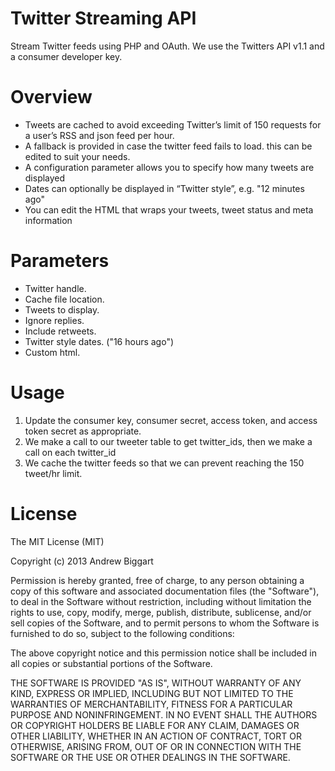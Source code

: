 Twitter Streaming API
========================

Stream Twitter feeds using PHP and OAuth.  We use the Twitters API v1.1 and a consumer developer key.

Overview
========================

- Tweets are cached to avoid exceeding Twitter’s limit of 150 requests for a user’s RSS and json feed per hour.
- A fallback is provided in case the twitter feed fails to load. this can be edited to suit your needs.
- A configuration parameter allows you to specify how many tweets are displayed
- Dates can optionally be displayed in “Twitter style”, e.g. "12 minutes ago"
- You can edit the HTML that wraps your tweets, tweet status and meta information

Parameters
========================

- Twitter handle.
- Cache file location.
- Tweets to display.
- Ignore replies.
- Include retweets.
- Twitter style dates. ("16 hours ago")
- Custom html.

Usage
========================

1. Update the consumer key, consumer secret, access token, and access token secret as appropriate.  
2. We make a call to our tweeter table to get twitter_ids, then we make a call on each twitter_id  
3. We cache the twitter feeds so that we can prevent reaching the 150 tweet/hr limit.

License
========================

The MIT License (MIT)

Copyright (c) 2013 Andrew Biggart

Permission is hereby granted, free of charge, to any person obtaining a copy
of this software and associated documentation files (the "Software"), to deal
in the Software without restriction, including without limitation the rights
to use, copy, modify, merge, publish, distribute, sublicense, and/or sell
copies of the Software, and to permit persons to whom the Software is
furnished to do so, subject to the following conditions:

The above copyright notice and this permission notice shall be included in
all copies or substantial portions of the Software.

THE SOFTWARE IS PROVIDED "AS IS", WITHOUT WARRANTY OF ANY KIND, EXPRESS OR
IMPLIED, INCLUDING BUT NOT LIMITED TO THE WARRANTIES OF MERCHANTABILITY,
FITNESS FOR A PARTICULAR PURPOSE AND NONINFRINGEMENT. IN NO EVENT SHALL THE
AUTHORS OR COPYRIGHT HOLDERS BE LIABLE FOR ANY CLAIM, DAMAGES OR OTHER
LIABILITY, WHETHER IN AN ACTION OF CONTRACT, TORT OR OTHERWISE, ARISING FROM,
OUT OF OR IN CONNECTION WITH THE SOFTWARE OR THE USE OR OTHER DEALINGS IN
THE SOFTWARE.
